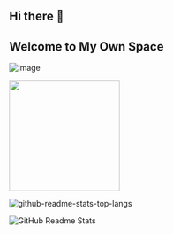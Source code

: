 ## Hi there 👋
## Welcome to My Own Space

![image](https://visitor-badge.laobi.icu/badge?page_id=shanshui2024.visitor-badge)

<a href="https://ifdian.net/a/SPR-Community"><img width="200" src="https://pic1.afdiancdn.com/static/img/welcome/button-sponsorme.png" alt=""></a >

![github-readme-stats-top-langs](https://github-readme-stats.vercel.app/api/top-langs/?username=Shanshui2024&layout=compact&hide_title=true)

![GitHub Readme Stats](https://github-readme-stats.vercel.app/api?username=Shanshui2024&show_icons=true&hide_title=true)